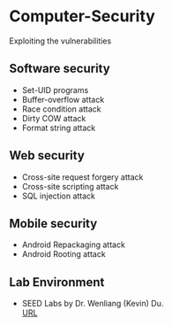 # Computer-Security
Exploiting the vulnerabilities

## Software security  
* Set-UID programs  
* Buffer-overflow attack  
* Race condition attack  
* Dirty COW attack  
* Format string attack    

## Web security  
* Cross-site request forgery attack  
* Cross-site scripting attack  
* SQL injection attack  

## Mobile security  
* Android Repackaging attack  
* Android Rooting attack  

## Lab Environment  
* SEED Labs by Dr. Wenliang (Kevin) Du.   
  [URL](https://www.handsonsecurity.net/resources.html)  
